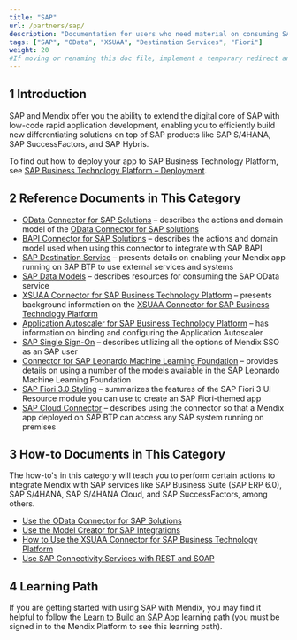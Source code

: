 ```yaml
---
title: "SAP"
url: /partners/sap/
description: "Documentation for users who need material on consuming SAP services."
tags: ["SAP", "OData", "XSUAA", "Destination Services", "Fiori"]
weight: 20
#If moving or renaming this doc file, implement a temporary redirect and let the respective team know they should update the URL in the product. See Mapping to Products for more details.
---
```


## 1 Introduction

SAP and Mendix offer you the ability to extend the digital core of SAP with low-code rapid application development, enabling you to efficiently build new differentiating solutions on top of SAP products like SAP S/4HANA, SAP SuccessFactors, and SAP Hybris.

To find out how to deploy your app to SAP Business Technology Platform, see [SAP Business Technology Platform – Deployment](/developerportal/deploy/sap-cloud-platform/).

## 2 Reference Documents in This Category

* [OData Connector for SAP Solutions](/partners/sap/sap-odata-connector/) – describes the actions and domain model of the [OData Connector for SAP solutions](/partners/sap/use-sap-odata-connector/) 
* [BAPI Connector for SAP Solutions](/partners/sap/sap-bapi-connector/) – describes the actions and domain model used when using this connector to integrate with SAP BAPI
* [SAP Destination Service](/partners/sap/sap-destination-service/) – presents details on enabling your Mendix app running on SAP BTP to use external services and systems
* [SAP Data Models](/partners/sap/sap-data-models/) – describes resources for consuming the SAP OData service
* [XSUAA Connector for SAP Business Technology Platform](/partners/sap/sap-xsuaa-connector/) – presents background information on the [XSUAA Connector for SAP Business Technology Platform](/partners/sap/use-sap-xsuaa-connector/)
* [Application Autoscaler for SAP Business Technology Platform](/partners/sap/sap-autoscaler/) – has information on binding and configuring the Application Autoscaler
* [SAP Single Sign-On](/partners/sap/sap-single-sign-on/) – describes utilizing all the options of Mendix SSO as an SAP user
* [Connector for SAP Leonardo Machine Learning Foundation](/partners/sap/sap-leonardo-connector/) – provides details on using a number of the models available in the SAP Leonardo Machine Learning Foundation
* [SAP Fiori 3.0 Styling](/partners/sap/sap-fiori-3-0/) – summarizes the features of the SAP Fiori 3 UI Resource module you can use to create an SAP Fiori-themed app
* [SAP Cloud Connector](/partners/sap/sap-cloud-connector/) – describes using the connector so that a Mendix app deployed on SAP BTP can access any SAP system running on premises

## 3 How-to Documents in This Category

The how-to's in this category will teach you to perform certain actions to integrate Mendix with SAP services like SAP Business Suite (SAP ERP 6.0), SAP S/4HANA, SAP S/4HANA Cloud, and SAP SuccessFactors, among others.

* [Use the OData Connector for SAP Solutions](/partners/sap/use-sap-odata-connector/)
* [Use the Model Creator for SAP Integrations](/partners/sap/use-sap-odata-model-creator/)
* [How to Use the XSUAA Connector for SAP Business Technology Platform](/partners/sap/use-sap-xsuaa-connector/)
* [Use SAP Connectivity Services with REST and SOAP](/partners/sap/sap-destination-with-rest/)

## 4 Learning Path

If you are getting started with using SAP with Mendix, you may find it helpful to follow the [Learn to Build an SAP App](https://academy.mendix.com/link/path/32) learning path (you must be signed in to the Mendix Platform to see this learning path).
